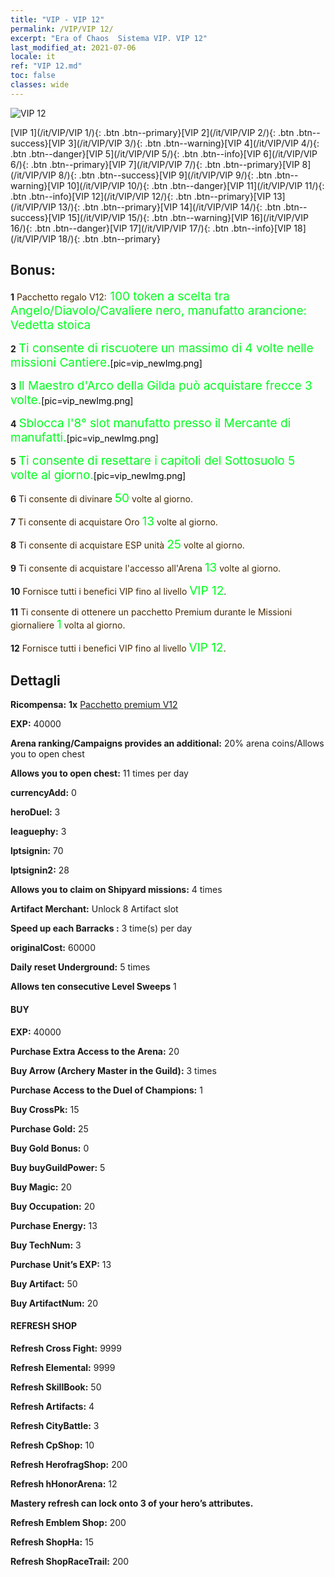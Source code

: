 ```yaml
---
title: "VIP - VIP 12"
permalink: /VIP/VIP 12/
excerpt: "Era of Chaos  Sistema VIP. VIP 12"
last_modified_at: 2021-07-06
locale: it
ref: "VIP 12.md"
toc: false
classes: wide
---
```

 ![VIP 12](/images/x/chatPri_vipLv12.png)

 [VIP 1](/it/VIP/VIP 1/){: .btn .btn--primary}[VIP 2](/it/VIP/VIP 2/){: .btn .btn--success}[VIP 3](/it/VIP/VIP 3/){: .btn .btn--warning}[VIP 4](/it/VIP/VIP 4/){: .btn .btn--danger}[VIP 5](/it/VIP/VIP 5/){: .btn .btn--info}[VIP 6](/it/VIP/VIP 6/){: .btn .btn--primary}[VIP 7](/it/VIP/VIP 7/){: .btn .btn--primary}[VIP 8](/it/VIP/VIP 8/){: .btn .btn--success}[VIP 9](/it/VIP/VIP 9/){: .btn .btn--warning}[VIP 10](/it/VIP/VIP 10/){: .btn .btn--danger}[VIP 11](/it/VIP/VIP 11/){: .btn .btn--info}[VIP 12](/it/VIP/VIP 12/){: .btn .btn--primary}[VIP 13](/it/VIP/VIP 13/){: .btn .btn--primary}[VIP 14](/it/VIP/VIP 14/){: .btn .btn--success}[VIP 15](/it/VIP/VIP 15/){: .btn .btn--warning}[VIP 16](/it/VIP/VIP 16/){: .btn .btn--danger}[VIP 17](/it/VIP/VIP 17/){: .btn .btn--info}[VIP 18](/it/VIP/VIP 18/){: .btn .btn--primary}

## Bonus: 

 **1** <span style="color: black"><span style="color: #462800"> Pacchetto regalo V12:</span><span style="color: black"><span style="color: #00FF1E;font-size:19px"> 100 token a scelta tra Angelo/Diavolo/Cavaliere nero, manufatto arancione: Vedetta stoica</span><span style="color: black">

 **2** <span style="color: black"><span style="color: #00FF1E;font-size:19px"> Ti consente di riscuotere un massimo di 4 volte nelle missioni Cantiere.</span><span style="color: black">[pic=vip_newImg.png]</span><span style="color: black">

 **3** <span style="color: black"><span style="color: #00FF1E;font-size:19px"> Il Maestro d'Arco della Gilda può acquistare frecce 3 volte.</span><span style="color: black">[pic=vip_newImg.png]</span><span style="color: black">

 **4** <span style="color: black"><span style="color: #00FF1E;font-size:19px"> Sblocca l'8° slot manufatto presso il Mercante di manufatti.</span><span style="color: black">[pic=vip_newImg.png]</span><span style="color: black">

 **5** <span style="color: black"><span style="color: #00FF1E;font-size:19px"> Ti consente di resettare i capitoli del Sottosuolo 5 volte al giorno.</span><span style="color: black">[pic=vip_newImg.png]</span><span style="color: black">

 **6** <span style="color: black"><span style="color: #462800"> Ti consente di divinare </span><span style="color: black"><span style="color: #00FF1E;font-size:19px">50</span><span style="color: black"><span style="color: #462800"> volte al giorno.</span><span style="color: black">

 **7** <span style="color: black"><span style="color: #462800"> Ti consente di acquistare Oro </span><span style="color: black"><span style="color: #00FF1E;font-size:19px">13</span><span style="color: black"><span style="color: #462800"> volte al giorno.</span><span style="color: black">

 **8** <span style="color: black"><span style="color: #462800"> Ti consente di acquistare ESP unità </span><span style="color: black"><span style="color: #00FF1E;font-size:19px">25</span><span style="color: black"><span style="color: #462800"> volte al giorno.</span><span style="color: black">

 **9** <span style="color: black"><span style="color: #462800"> Ti consente di acquistare l'accesso all'Arena </span><span style="color: black"><span style="color: #00FF1E;font-size:19px">13</span><span style="color: black"><span style="color: #462800"> volte al giorno.</span><span style="color: black">

 **10** <span style="color: black"><span style="color: #462800"> Fornisce tutti i benefici VIP fino al livello </span><span style="color: black"><span style="color: #00FF1E;font-size:19px">VIP 12</span><span style="color: black"><span style="color: #462800">.</span><span style="color: black">

 **11** <span style="color: black"><span style="color: #462800"> Ti consente di ottenere un pacchetto Premium durante le Missioni giornaliere </span><span style="color: black"><span style="color: #00FF1E;font-size:19px">1</span><span style="color: black"><span style="color: #462800"> volta al giorno.</span><span style="color: black">

 **12** <span style="color: black"><span style="color: #462800"> Fornisce tutti i benefici VIP fino al livello </span><span style="color: black"><span style="color: #00FF1E;font-size:19px">VIP 12</span><span style="color: black"><span style="color: #462800">.</span><span style="color: black">

## Dettagli

 **Ricompensa:** **1x** [Pacchetto premium V12](/ItemsIT/con_1308/)

 **EXP:** 40000

 **Arena ranking/Campaigns provides an additional:** 20% arena coins/Allows you to open chest 

 **Allows you to open chest:** 11 times per day

 **currencyAdd:** 0 

 **heroDuel:** 3 

 **leaguephy:** 3 

 **lptsignin:** 70 

 **lptsignin2:** 28 

 **Allows you to claim on Shipyard missions:** 4 times 

 **Artifact Merchant:** Unlock 8 Artifact slot

 **Speed up each Barracks :** 3 time(s) per day 

 **originalCost:** 60000 

 **Daily reset Underground:** 5 times

 **Allows ten consecutive Level Sweeps** 1 

#### BUY

 **EXP:** 40000

 **Purchase Extra Access to the Arena:** 20 

 **Buy Arrow (Archery Master in the Guild):** 3 times

 **Purchase Access to the Duel of Champions:** 1 

 **Buy CrossPk:** 15 

 **Purchase Gold:** 25 

 **Buy Gold Bonus:** 0 

 **Buy buyGuildPower:** 5 

 **Buy Magic:** 20 

 **Buy Occupation:** 20 

 **Purchase Energy:** 13 

 **Buy TechNum:** 3 

 **Purchase Unit’s EXP:** 13 

 **Buy Artifact:** 50 

 **Buy ArtifactNum:** 20 

#### REFRESH SHOP

 **Refresh Cross Fight:** 9999 

 **Refresh Elemental:** 9999 

 **Refresh SkillBook:** 50 

 **Refresh Artifacts:** 4 

 **Refresh CityBattle:** 3 

 **Refresh CpShop:** 10 

 **Refresh HerofragShop:** 200 

 **Refresh hHonorArena:** 12 

 **Mastery refresh can lock onto 3  of your hero’s attributes.**

 **Refresh Emblem Shop:** 200 

 **Refresh ShopHa:** 15 

 **Refresh ShopRaceTrail:** 200 

